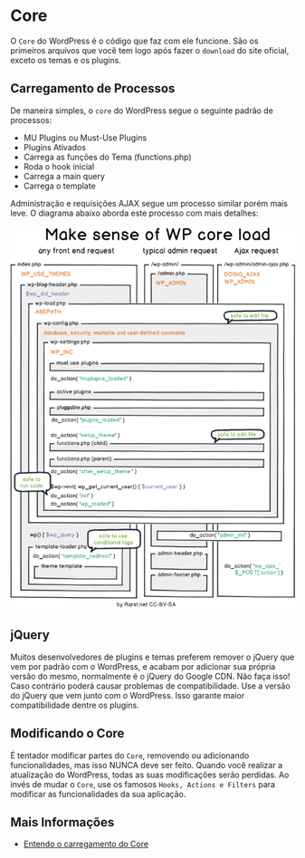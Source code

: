 # Core

O `Core` do WordPress é o código que faz com ele funcione. São os primeiros arquivos que você tem logo após fazer o `download` do site oficial, exceto os temas e os plugins.

## Carregamento de Processos

De maneira simples, o `core` do WordPress segue o seguinte padrão de processos:

* MU Plugins ou Must-Use Plugins
* Plugins Ativados
* Carrega as funções do Tema \(functions.php\)
* Roda o hook inicial
* Carrega a main query
* Carrega o template

Administração e requisições AJAX segue um processo similar porém mais leve. O diagrama abaixo aborda este processo com mais detalhes:

[![Carregando o Core do WordPress](../.gitbook/assets/wordpress_core_load%20%282%29.png)](https://github.com/tomjn/wordpress-the-right-way/tree/08f12364c6d37d9e52debefbfb58dba12e229e20/pt-br/assets/wordpress_core_load.png)

## jQuery

Muitos desenvolvedores de plugins e temas preferem remover o jQuery que vem por padrão com o WordPress, e acabam por adicionar sua própria versão do mesmo, normalmente é o jQuery do Google CDN. Não faça isso! Caso contrário poderá causar problemas de compatibilidade. Use a versão do jQuery que vem junto com o WordPress. Isso garante maior compatibilidade dentre os plugins.

## Modificando o Core

É tentador modificar partes do `Core`, removendo ou adicionando funcionalidades, mas isso NUNCA deve ser feito. Quando você realizar a atualização do WordPress, todas as suas modificações serão perdidas. Ao invés de mudar o `Core`, use os famosos `Hooks, Actions e Filters` para modificar as funcionalidades da sua aplicação.

## Mais Informações

* [Entendo o carregamento do Core](http://www.rarst.net/wordpress/wordpress-core-load/)

